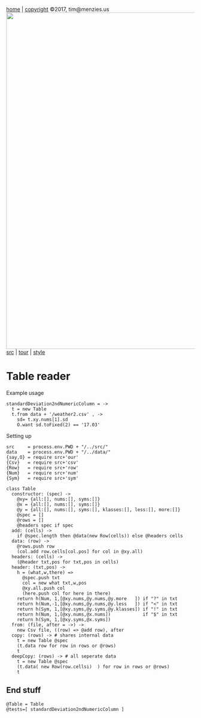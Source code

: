 [home](http://tiny.cc/koff) |
[copyright](https://github.com/koffee/script/blob/master/LICENSE.md) &copy;2017, tim&commat;menzies.us<br>
[<img width=900 src=https://raw.githubusercontent.com/koffee/script/master/img/head.jpg>](http://tiny.cc/koff)<br>
[src](https://github.com/koffee/script/tree/master/src) |
[tour](https://github.com/koffee/script/blob/master/docs/TOUR.md) |
[style](https://github.com/koffee/script/blob/master/docs/STYLE.md)

# Table reader

Example usage

    standardDeviation2ndNumericColumn = ->
      t = new Table
      t.from data + '/weather2.csv' , -> 
        sd= t.xy.nums[1].sd
        O.want sd.toFixed(2) == '17.03'

Setting up

    src     = process.env.PWD + "/../src/" 
    data    = process.env.PWD + "/../data/" 
    {say,O} = require src+'our'
    {Csv}   = require src+'csv'
    {Row}   = require src+'row'
    {Num}   = require src+'num'
    {Sym}   = require src+'sym'

    class Table
      constructor: (spec) ->
        @xy= {all:[], nums:[], syms:[]}
        @x = {all:[], nums:[], syms:[]}
        @y = {all:[], nums:[], syms:[], klasses:[], less:[], more:[]}
        @spec = []
        @rows = []
        @headers spec if spec
      add: (cells) ->
        if @spec.length then @data(new Row(cells)) else @headers cells
      data: (row) ->
        @rows.push row
        (col.add row.cells[col.pos] for col in @xy.all)
      headers: (cells) ->
        (@header txt,pos for txt,pos in cells)
      header: (txt,pos) ->
        h = (what,w,there) =>
          @spec.push txt
          col = new what txt,w,pos
          @xy.all.push col
          (here.push col for here in there)
        return h(Num, 1,[@xy.nums,@y.nums,@y.more   ]) if "?" in txt
        return h(Num,-1,[@xy.nums,@y.nums,@y.less   ]) if "<" in txt
        return h(Sym, 1,[@xy.syms,@y.syms,@y.klasses]) if "!" in txt
        return h(Num, 1,[@xy.nums,@x.nums])            if "$" in txt
        return h(Sym, 1,[@xy.syms,@x.syms])
      from: (file, after = ->) ->
        new Csv file, ((row) => @add row), after
      copy: (rows) -> # shares internal data
        t = new Table @spec
        (t.data row for row in rows or @rows)
        t
      deepCopy: (rows) -> # all seperate data
        t = new Table @spec
        (t.data( new Row(row.cellsi)  ) for row in rows or @rows)
        t

## End stuff

    @Table = Table
    @tests=[ standardDeviation2ndNumericColumn ]
